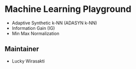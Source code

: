 # Machine Learning Playground

- Adaptive Synthetic k-NN (ADASYN k-NN) 
- Information Gain (IG)
- Min Max Normalization

## Maintainer 
- Lucky Wirasakti
